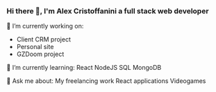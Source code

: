 ### Hi there 👋, I'm Alex Cristoffanini a full stack web developer

🔭 I’m currently working on:
- Client CRM project
- Personal site
- GZDoom project 

🌱 I’m currently learning:
React
NodeJS
SQL
MongoDB

💬 Ask me about:
My freelancing work
React applications
Videogames

<!--
**ACristoff/ACristoff** is a ✨ _special_ ✨ repository because its `README.md` (this file) appears on your GitHub profile.

Here are some ideas to get you started:

- 🔭 I’m currently working on ...
- 🌱 I’m currently learning ...
- 👯 I’m looking to collaborate on ...
- 🤔 I’m looking for help with ...
- 💬 Ask me about ...
- 📫 How to reach me: ...
- 😄 Pronouns: ...
- ⚡ Fun fact: ...
-->
